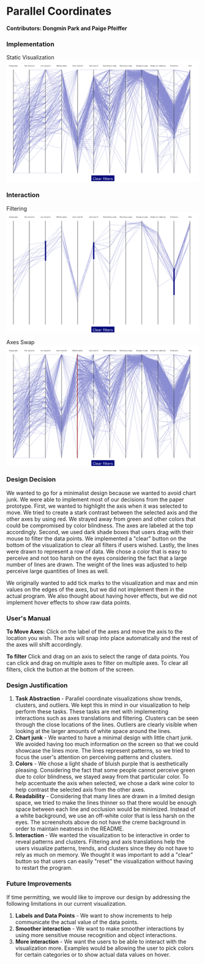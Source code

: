 # Parallel Coordinates
**Contributors: Dongmin Park and Paige Pfeiffer**

### Implementation
Static Visualization
![](https://raw.githubusercontent.com/deexpabada/parallel-coordinates/master/Final%20Screenshots/Screen%20Shot%202017-11-09%20at%209.26.09%20PM.png)

### Interaction
Filtering
![](https://raw.githubusercontent.com/deexpabada/parallel-coordinates/master/Final%20Screenshots/Screen%20Shot%202017-11-09%20at%209.26.36%20PM.png)

Axes Swap 
![](https://raw.githubusercontent.com/deexpabada/parallel-coordinates/master/Final%20Screenshots/Screen%20Shot%202017-11-09%20at%209.26.21%20PM.png)

### Design Decision
We wanted to go for a minimalist design because we wanted to avoid chart junk. We were able to implement most of our decisions from the paper prototype. First, we wanted to highlight the axis when it was selected to move. We tried to create a stark contrast between the selected axis and the other axes by using red. We strayed away from green and other colors that could be compromised by color blindness. The axes are labeled at the top accordingly. Second, we used dark shade boxes that users drag with their mouse to filter the data points. We implemented a "clear" button on the bottom of the visualization to clear all filters if users wished. Lastly, the lines were drawn to represent a row of data. We chose a color that is easy to perceive and not too harsh on the eyes considering the fact that a large number of lines are drawn. The weight of the lines was adjusted to help perceive large quantities of lines as well. 

We originally wanted to add tick marks to the visualization and max and min values on the edges of the axes, but we did not implement them in the actual program. We also thought about having hover effects, but we did not implement hover effects to show raw data points.

### User's Manual
**To Move Axes:** 
Click on the label of the axes and move the axis to the location you wish. The axis will snap into place automatically and the rest of the axes will shift accordingly. 

**To filter**
Click and drag on an axis to select the range of data points. You can click and drag on multiple axes to filter on multiple axes. To clear all filters, click the button at the bottom of the screen. 

### Design Justification
1. **Task Abstraction** - Parallel coordinate visualizations show trends, clusters, and outliers. We kept this in mind in our visualization to help perform these tasks. These tasks are met with implementing interactions such as axes translations and filtering. Clusters can be seen through the close locations of the lines. Outliers are clearly visible when looking at the larger amounts of white space around the lines. 
2. **Chart junk** - We wanted to have a minimal design with little chart junk. We avoided having too much information on the screen so that we could showcase the lines more. The lines represent patterns, so we tried to focus the user's attention on perceiving patterns and clusters. 
3. **Colors** - We chose a light shade of bluish purple that is aesthetically pleasing. Considering the fact that some people cannot perceive green due to color blindness, we stayed away from that particular color. To help accentuate the axis when selected, we chose a dark wine color to help contrast the selected axis from the other axes. 
4. **Readability** - Considering that many lines are drawn in a limited design space, we tried to make the lines thinner so that there would be enough space between each line and occlusion would be minimized. Instead of a white background, we use an off-white color that is less harsh on the eyes. The screenshots above do not have the creme background in order to maintain neatness in the README.
5. **Interaction** - We wanted the visualization to be interactive in order to reveal patterns and clusters. Filtering and axis translations help the users visualize patterns, trends, and clusters since they do not have to rely as much on memory. We thought it was important to add a "clear" button so that users can easily "reset" the visualization without having to restart the program. 

### Future Improvements
If time permitting, we would like to improve our design by addressing the following limitations in our current visualization. 
1. **Labels and Data Points** - We want to show increments to help communicate the actual value of the data points.
2. **Smoother interaction** - We want to make smoother interactions by using more sensitive mouse recognition and object interactions.
3. **More interaction** - We want the users to be able to interact with the visualization more. Examples would be allowing the user to pick colors for certain categories or to show actual data values on hover.

